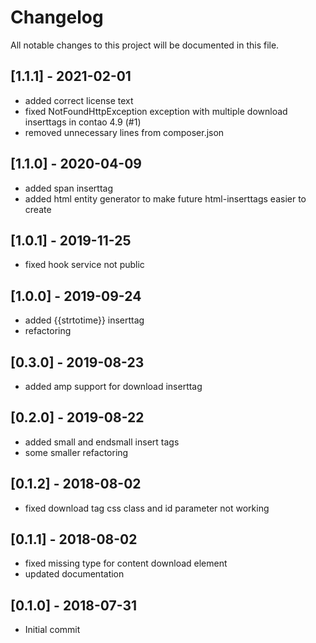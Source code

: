 # Changelog
All notable changes to this project will be documented in this file.

## [1.1.1] - 2021-02-01
- added correct license text
- fixed NotFoundHttpException exception with multiple download inserttags in contao 4.9 (#1)
- removed unnecessary lines from composer.json

## [1.1.0] - 2020-04-09
- added span inserttag
- added html entity generator to make future html-inserttags easier to create

## [1.0.1] - 2019-11-25
- fixed hook service not public

## [1.0.0] - 2019-09-24
- added {{strtotime}} inserttag
- refactoring

## [0.3.0] - 2019-08-23
- added amp support for download inserttag

## [0.2.0] - 2019-08-22
- added small and endsmall insert tags
- some smaller refactoring

## [0.1.2] - 2018-08-02
- fixed download tag css class and id parameter not working

## [0.1.1] - 2018-08-02
- fixed missing type for content download element
- updated documentation

## [0.1.0] - 2018-07-31
- Initial commit